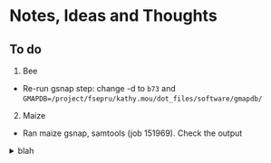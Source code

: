# Notes, Ideas and Thoughts

## To do
1. Bee
* Re-run gsnap step: change -d to `b73` and
`GMAPDB=/project/fsepru/kathy.mou/dot_files/software/gmapdb/`

2. Maize
* Ran maize gsnap, samtools (job 151969). Check the output

<details><summary>blah</summary>
dfdfd
</details>
